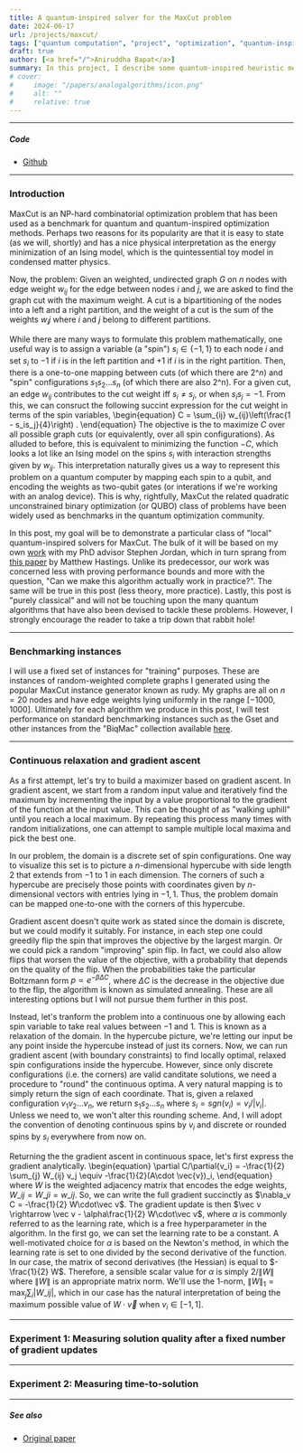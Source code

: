 ```yaml
---
title: A quantum-inspired solver for the MaxCut problem
date: 2024-06-17
url: /projects/maxcut/
tags: ["quantum computation", "project", "optimization", "quantum-inspired optimization"]
draft: true
author: [<a href="/">Aniruddha Bapat</a>]
summary: In this project, I describe some quantum-inspired heuristic methods for finding approximate solutions to the MaxCut problem.  
# cover:
#     image: "/papers/analogalgorithms/icon.png"
#     alt: ""
#     relative: true
---
```



---

##### Code

- [Github]()

---

### Introduction

MaxCut is an NP-hard combinatorial optimization problem that has been used as a benchmark for quantum and quantum-inspired optimization methods. Perhaps two reasons for its popularity are that it is easy to state (as we will, shortly) and has a nice physical interpretation as the energy minimization of an Ising model, which is the quintessential toy model in condensed matter physics. 

Now, the problem: Given an weighted, undirected graph $G$ on $n$ nodes with edge weight $w_{ij}$ for the edge between nodes $i$ and $j$, we are asked to find the graph cut with the maximum weight. A cut is a bipartitioning of the nodes into a left and a right partition, and the weight of a cut is the sum of the weights $w_ij$ where $i$ and $j$ belong to different partitions. 

While there are many ways to formulate this problem mathematically, one useful way is to assign a variable (a "spin") $s_i\in\{-1,1 \}$ to each node $i$ and set $s_i$ to $-1$ if $i$ is in the left partition and $+1$ if $i$ is in the right partition. Then, there is a one-to-one mapping between cuts (of which there are 2^$n$) and "spin" configurations $s_1s_2\ldots s_n$ (of which there are also 2^n). For a given cut, an edge $w_{ij}$ contributes to the cut weight iff $s_i \neq s_j$, or when $s_is_j = -1$. From this, we can consruct the following succint expression for the cut weight in terms of the spin variables,
\begin{equation}
C = \sum_{ij} w_{ij}\left(\frac{1 - s_is_j}{4}\right) .
\end{equation}
The objective is the to maximize $C$ over all possible graph cuts (or equivalently, over all spin configurations). As alluded to before, this is equivalent to minimizing the function $-C$, which looks a lot like an Ising model on the spins $s_i$ with interaction strengths given by $w_{ij}$. This interpretation naturally gives us a way to represent this problem on a quantum computer by mapping each spin to a qubit, and encoding the weights as two-qubit gates (or interations if we're working with an analog device). This is why, rightfully, MaxCut the related quadratic unconstrained binary optimization (or QUBO) class of problems have been widely used as benchmarks in the quantum optimization community. 

In this post, my goal will be to demonstrate a particular class of "local" quantum-inspired solvers for MaxCut. The bulk of it will be based on my own [work](/papers/localtensor) with my PhD advisor Stephen Jordan, which in turn sprang from [this paper](https://arxiv.org/abs/1905.07047) by Matthew Hastings. Unlike its predecessor, our work was concerned less with proving performance bounds and more with the question, "Can we make this algorithm actually work in practice?". The same will be true in this post (less theory, more practice). Lastly, this post is "purely classical" and will not be touching upon the many quantum algorithms that have also been devised to tackle these problems. However, I strongly encourage the reader to take a trip down that rabbit hole!

---
### Benchmarking instances

I will use a fixed set of instances for "training" purposes. These are instances of random-weighted complete graphs I generated using the popular MaxCut instance generator known as rudy. My graphs are all on $n=20$ nodes and have edge weights lying uniformly in the range $[-1000,1000]$. Ultimately for each algorithm we produce in this post, I will test performance on standard benchmarking instances such as the Gset and other instances from the "BiqMac" collection available [here](https://biqmac.aau.at).

---
### Continuous relaxation and gradient ascent

As a first attempt, let's try to build a maximizer based on gradient ascent. In gradient ascent, we start from a random input value and iteratively find the maximum by incrementing the input by a value proportional to the gradient of the function at the input value. This can be thought of as "walking uphill" until you reach a local maximum. By repeating this process many times with random initializations, one can attempt to sample multiple local maxima and pick the best one. 

In our problem, the domain is a discrete set of spin configurations. One way to visualize this set is to picture a $n$-dimensional hypercube with side length 2 that extends from $-1$ to $1$ in each dimension. The corners of such a hypercube are precisely those points with coordinates given by $n$-dimensional vectors with entries lying in ${-1,1}$. Thus, the problem domain can be mapped one-to-one with the corners of this hypercube. 

Gradient ascent doesn't quite work as stated since the domain is discrete, but we could modify it suitably. For instance, in each step one could greedily flip the spin that improves the objective by the largest margin. Or we could pick a random "improving" spin flip. In fact, we could also allow flips that worsen the value of the objective, with a probability that depends on the quality of the flip. When the probabilities take the particular Boltzmann form $p \propto e^{-\beta \Delta C}$, where $\Delta C$ is the decrease in the objective due to the flip, the algorithm is known as simulated annealing. These are all interesting options but I will not pursue them further in this post.

Instead, let's tranform the problem into a continuous one by allowing each spin variable to take real values between $-1$ and $1$. This is known as a relaxation of the domain. In the hypercube picture, we're letting our input be any point inside the hypercube instead of just its corners. Now, we can run gradient ascent (with boundary constraints) to find locally optimal, relaxed spin configurations inside the hypercube. However, since only discrete configurations (i.e. the corners) are valid canditate solutions, we need a procedure to "round" the continuous optima. A very natural mapping is to simply return the sign of each coordinate. That is, given a relaxed configuration $v_1v_2\ldots v_n$, we return $s_1s_2\ldots s_n$ where $s_i = sgn(v_i) = v_i / |v_i|$. Unless we need to, we won't alter this rounding scheme. And, I will adopt the convention of denoting continuous spins by $v_i$ and discrete or rounded spins by $s_i$ everywhere from now on.

Returning the the gradient ascent in continuous space, let's first express the gradient analytically. 
\begin{equation}
\partial C/\partial{v_i} = -\frac{1}{2} \sum_{j} W_{ij} v_j \equiv -\frac{1}{2}(A\cdot \vec{v})_i,
\end{equation}
where $W$ is the weighted adjacency matrix that encodes the edge weights, $W\_{ij}=W\_{ji}=w\_{ij}$. So, we can write the full gradient succinctly as $\nabla_v C = -\frac{1}{2} W\cdot\vec v$. The gradient update is then $\vec v \rightarrow \vec v - \alpha\frac{1}{2} W\cdot\vec v$, where $\alpha$ is commonly referred to as the learning rate, which is a free hyperparameter in the algorithm. In the first go, we can set the learning rate to be a constant. A well-motivated choice for $\alpha$ is based on the Newton's method, in which the learning rate is set to one divided by the second derivative of the function. In our case, the matrix of second derivatives (the Hessian) is equal to $-\frac{1}{2} W$. Therefore, a sensible scalar value for $\alpha$ is simply $2/\lVert W\rVert$ where $\lVert W\rVert$ is an appropriate matrix norm. We'll use the $1$-norm, $\lVert W \rVert_1 = \max_j \sum_i |W\_{ij}|$, which in our case has the natural interpretation of being the maximum possible value of $W\cdot\vec v$ when $v_i \in [-1,1]$.

---
### Experiment 1: Measuring solution quality after a fixed number of gradient updates


---
### Experiment 2: Measuring time-to-solution


---

##### See also

+ [Original paper](/papers/localtensor)
